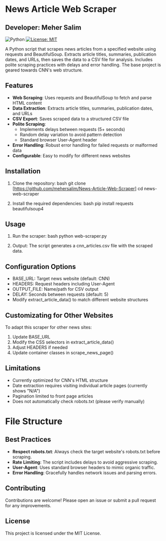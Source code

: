 # News Article Web Scraper
## Developer: Meher Salim

![Python](https://img.shields.io/badge/python-3.6%2B-blue)
[![License: MIT](https://img.shields.io/badge/License-MIT-yellow.svg)](https://opensource.org/licenses/MIT)

A Python script that scrapes news articles from a specified website using requests and BeautifulSoup. Extracts article titles, summaries, publication dates, and URLs, then saves the data to a CSV file for analysis. Includes polite scraping practices with delays and error handling. The base project is geared towards CNN's web structure.

## Features

- **Web Scraping**: Uses requests and BeautifulSoup to fetch and parse HTML content
- **Data Extraction**: Extracts article titles, summaries, publication dates, and URLs
- **CSV Export**: Saves scraped data to a structured CSV file
- **Polite Scraping**:
  - Implements delays between requests (5+ seconds)
  - Random delay variation to avoid pattern detection
  - Standard browser User-Agent header
- **Error Handling**: Robust error handling for failed requests or malformed data
- **Configurable**: Easy to modify for different news websites

## Installation

1. Clone the repository:
bash
git clone [https://github.com/mehersalim/News-Article-Web-Scraper]
cd news-web-scraper

2. Install the required dependencies:
bash
pip install requests beautifulsoup4

## Usage
1. Run the scraper:
bash
python web-scraper.py

2. Output:
The script generates a cnn_articles.csv file with the scraped data.

## Configuration Options
  - BASE_URL: Target news website (default: CNN)
  - HEADERS: Request headers including User-Agent
  - OUTPUT_FILE: Name/path for CSV output
  - DELAY: Seconds between requests (default: 5)
  - Modify extract_article_data() to match different website structures

## Customizating for Other Websites

To adapt this scraper for other news sites:
1. Update BASE_URL
2. Modify the CSS selectors in extract_article_data()
3. Adjust HEADERS if needed
4. Update container classes in scrape_news_page()

## Limitations
  - Currently optimized for CNN's HTML structure
  - Date extraction requires visiting individual article pages (currently shows "N/A")
  - Pagination limited to front page articles
  - Does not automatically check robots.txt (please verify manually)

# File Structure

## Best Practices

  - **Respect robots.txt**: Always check the target website's robots.txt before scraping.
  - **Rate Limiting**: The script includes delays to avoid aggressive scraping.
  - **User-Agent**: Uses standard browser headers to mimic organic traffic.
  - **Error Handling**: Gracefully handles network issues and parsing errors.

## Contributing

Contributions are welcome! Please open an issue or submit a pull request for any improvements.

## License

This project is licensed under the MIT License.
